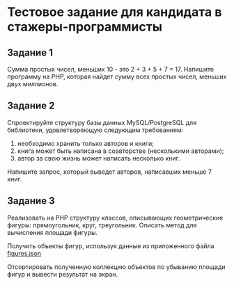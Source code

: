 # Тестовое задание для кандидата в стажеры-программисты

## Задание 1
Сумма простых чисел, меньших 10 - это 2 + 3 + 5 + 7 = 17.
Напишите программу на PHP, которая найдет сумму всех простых чисел, меньших двух миллионов.

## Задание 2
Спроектируйте структуру базы данных MySQL/PostgreSQL для библиотеки, удовлетворяющую следующим требованиям:
1. необходимо хранить только авторов и книги;
2. книга может быть написана в соавторстве (несколькими авторами);
3. автор за свою жизнь может написать несколько книг.

Напишите запрос, который выведет авторов, написавших меньше 7 книг.  

## Задание 3
Реализовать на PHP структуру классов, описывающих геометрические фигуры: прямоугольник, круг, треугольник. 
Описать метод для вычисления площади фигуры.

Получить объекты фигур, используя данные из приложенного файла [figures.json](https://gitlab.com/effective-group/php-test-task/blob/master/figures.json)

Отсортировать полученную коллекцию объектов по убыванию площади фигур и вывести результат на экран.
